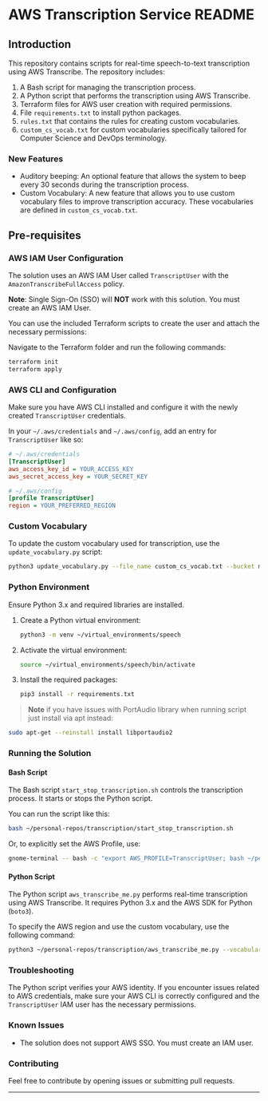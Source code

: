 # AWS Transcription Service README

## Introduction

This repository contains scripts for real-time speech-to-text transcription using AWS Transcribe. The repository includes:

1. A Bash script for managing the transcription process.
2. A Python script that performs the transcription using AWS Transcribe.
3. Terraform files for AWS user creation with required permissions.
4. File `requirements.txt` to install python packages.
5. `rules.txt` that contains the rules for creating custom vocabularies.
6. `custom_cs_vocab.txt` for custom vocabularies specifically tailored for Computer Science and DevOps terminology.

### New Features

- Auditory beeping: An optional feature that allows the system to beep every 30 seconds during the transcription process.
- Custom Vocabulary: A new feature that allows you to use custom vocabulary files to improve transcription accuracy. These vocabularies are defined in `custom_cs_vocab.txt`.

## Pre-requisites

### AWS IAM User Configuration

The solution uses an AWS IAM User called `TranscriptUser` with the `AmazonTranscribeFullAccess` policy.

**Note**: Single Sign-On (SSO) will **NOT** work with this solution. You must create an AWS IAM User.

You can use the included Terraform scripts to create the user and attach the necessary permissions:

Navigate to the Terraform folder and run the following commands:

```bash
terraform init
terraform apply
```

### AWS CLI and Configuration

Make sure you have AWS CLI installed and configure it with the newly created `TranscriptUser` credentials.

In your `~/.aws/credentials` and `~/.aws/config`, add an entry for `TranscriptUser` like so:

```ini
# ~/.aws/credentials
[TranscriptUser]
aws_access_key_id = YOUR_ACCESS_KEY
aws_secret_access_key = YOUR_SECRET_KEY
```

```ini
# ~/.aws/config
[profile TranscriptUser]
region = YOUR_PREFERRED_REGION
```

### Custom Vocabulary

To update the custom vocabulary used for transcription, use the `update_vocabulary.py` script:

```bash
python3 update_vocabulary.py --file_name custom_cs_vocab.txt --bucket my-transcribe-custom-cs-vocab-bucket --vocabulary_name custom_cs_vocab --language_code en-US
```

### Python Environment

Ensure Python 3.x and required libraries are installed.

1. Create a Python virtual environment:

    ```bash
    python3 -m venv ~/virtual_environments/speech
    ```

2. Activate the virtual environment:

    ```bash
    source ~/virtual_environments/speech/bin/activate
    ```

3. Install the required packages:

    ```bash
    pip3 install -r requirements.txt
    ```
>**Note** if you have issues with PortAudio library when running script just install via apt instead:
``` bash
sudo apt-get --reinstall install libportaudio2
```

### Running the Solution

#### Bash Script

The Bash script `start_stop_transcription.sh` controls the transcription process. It starts or stops the Python script.

You can run the script like this:

```bash
bash ~/personal-repos/transcription/start_stop_transcription.sh
```

Or, to explicitly set the AWS Profile, use:

```bash
gnome-terminal -- bash -c "export AWS_PROFILE=TranscriptUser; bash ~/personal-repos/transcription/start_stop_transcription.sh; exec bash"
```

#### Python Script

The Python script `aws_transcribe_me.py` performs real-time transcription using AWS Transcribe. It requires Python 3.x and the AWS SDK for Python (`boto3`).

To specify the AWS region and use the custom vocabulary, use the following command:

```bash
python3 ~/personal-repos/transcription/aws_transcribe_me.py --vocabulary_name custom_cs_vocab &
```

### Troubleshooting

The Python script verifies your AWS identity. If you encounter issues related to AWS credentials, make sure your AWS CLI is correctly configured and the `TranscriptUser` IAM user has the necessary permissions.

### Known Issues

- The solution does not support AWS SSO. You must create an IAM user.

### Contributing

Feel free to contribute by opening issues or submitting pull requests.

---
